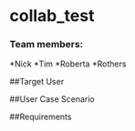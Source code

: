 # collab_test

### Team members:
*Nick
*Tim
*Roberta
*Rothers


##Target User

##User Case Scenario

##Requirements
